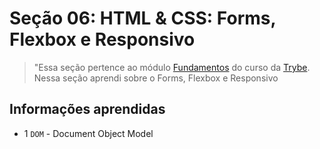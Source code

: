 # Seção 06: HTML & CSS: Forms, Flexbox e Responsivo

>"Essa seção pertence ao módulo [Fundamentos](https://github.com/Ruan-Portella/Trybe_Exercicios/tree/main/fundamentos) do curso da [Trybe](https://www.betrybe.com/). Nessa seção aprendi sobre o Forms, Flexbox e Responsivo

## Informações aprendidas

- 1 `DOM` - Document Object Model